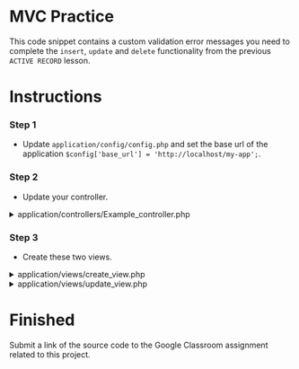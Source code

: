 # MVC Practice
This code snippet contains a custom validation error messages you need to complete the `insert`, `update` and `delete` functionality from the previous `ACTIVE RECORD` lesson. 

# Instructions

### Step 1
* Update `application/config/config.php` and set the base url of the application `$config['base_url'] = 'http://localhost/my-app';`.

### Step 2
* Update your controller.

<details>
<summary> application/controllers/Example_controller.php </summary>
<br>

```
<?php
defined('BASEPATH') OR exit('No direct script access allowed');

class Example_controller extends CI_Controller 
{
	protected $list_errors = [];
	protected $required = array('name', 'email', 'contact');
	protected $error = false;

	public function __construct()
	{
	   parent::__construct();
	   $this->load->model('example_model', 'model_mentor');
	}

	public function index()
	{

		$data['title'] = 'Active Record - Demo';
		$config["base_url"] = base_url().'example_controller/index';
		$data["mentors_array"] = $this->model_mentor->get_mentor();
		$data["joined_array"] = $this->model_mentor->get_result(1);

		$this->load->view('mentor_view', $data);
	}

	# URL: http://localhost/my-app/index.php/example_controller/create_mentor
	public function create_mentor()
	{
		if($this->input->post('add') !== null ){
			foreach($this->required as $field) {
			  if (empty($this->input->post($field))) {
			  	$this->error = true;
			  	echo ucfirst($field)." is required * <br>";
			  }
		    }

		    if(!$this->error){
		    	echo "Created and Validated";
		    	# https://codeigniter.com/user_guide/database/query_builder.html#inserting-data
		    	# Perform your insert query for `example_model` 
		    	# insert_mentor($this->input->post());
		    }
		}
	    $this->load->view('create_view');
	}

	# URL: http://localhost/my-app/index.php/example_controller/update_mentor/[id]
	public function update_mentor()
	{
		$mentor_id = $this->uri->segment(3) ?? 0;
		$data['mentor_id'] = $mentor_id;
		$data['row_data'] = $this->db->get_where('mentor', array('id' =>$mentor_id))->row();  


		if($this->input->post('update') !== null ){
			foreach($this->required as $field) {
			  if (empty($this->input->post($field))) {
			  	$this->error = true;
			  	echo ucfirst($field)." is required * <br>";
			  }
		    }

		    if(!$this->error){
		    	echo "Updated and Validated";
		    	# https://codeigniter.com/user_guide/database/query_builder.html#updating-data
		    	# Perform your update query for `example_model` 
		    	# update_mentor($this->input->post());
		    }
		}

	    $this->load->view('update_view', $data);
	}

	# URL: http://localhost/my-app/index.php/example_controller/delete_mentor/[id]
	public function delete_mentor() 
	{	
		$mentor_id = $this->uri->segment(3) ?? 0;

		# https://codeigniter.com/user_guide/database/query_builder.html#deleting-data
		# delete_mentor($mentor_id);
	}
}
```
</details>

### Step 3 
* Create these two views.

<details>
<summary> application/views/create_view.php </summary>
<br>

```
<html>
   <head> 
      <title>Add Mentor</title> 
   </head>
   <body>
      <form action = "<?php echo base_url('index.php/example_controller/create_mentor');?>" method = "POST">
         <h5>Insert mentor's detail to database</h5> 
         Mentor's Name: <input type = "text" name = "name" value = "" size = "50" /> <br> 
         Email: <input type = "email" name = "email" value = "" size = "50" />  <br>
         Contact: <input type = "text" name = "contact" value = "" size = "50" /> <br> 
         <div><input type = "submit" name="add" value = "Submit" /></div>  
      </form>  
   </body>
</html>
```
</details>

<details>
<summary> application/views/update_view.php </summary>
<br>

```
<html>
   <head> 
      <title>Update Mentor</title> 
   </head>
   <body>
      <form action = "<?php echo base_url('index.php/example_controller/update_mentor/'.$mentor_id);?>" method = "POST">
         <h5>Update mentor's detail to database</h5> 
         <input type = "hidden" name = "id" value = "<?php echo $row_data->id?>"/>
         Mentor's Name: <input type = "text" name = "name" value = "<?php echo $row_data->name?>" size = "50" /> <br> 
         Email: <input type = "email" name = "email" value = "<?php echo $row_data->email?>" size = "50" />  <br>
         Contact: <input type = "text" name = "contact" value = "<?php echo $row_data->contact?>" size = "50" /> <br> 
         <div><input type = "submit" name="update" value = "Submit" /></div>  
      </form>  
   </body>
</html>
```
</details>

# Finished
Submit a link of the source code to the Google Classroom assignment related to this project.
